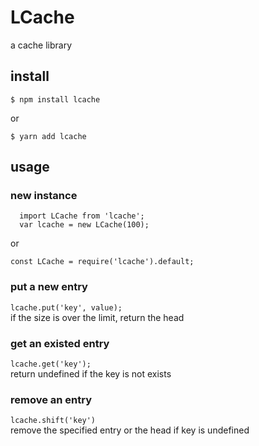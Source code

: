 # LCache
a cache library

## install
```
$ npm install lcache
```
or
```
$ yarn add lcache
```

## usage
### new instance 
```
  import LCache from 'lcache';
  var lcache = new LCache(100);
```
or
```
const LCache = require('lcache').default;
```

### put a new entry
`lcache.put('key', value);`  
if the size is over the limit, return the head

### get an existed entry
`lcache.get('key');`  
return undefined if the key is not exists

### remove an entry
`lcache.shift('key')`  
remove the specified entry or the head if key is undefined

